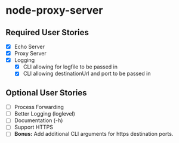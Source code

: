 # node-proxy-server

## Required User Stories
 * [x] Echo Server
 * [x] Proxy Server
 * [x] Logging
	* [x] CLI allowing for logfile to be passed in
	* [x] CLI allowing destinationUrl and port to be passed in
	
## Optional User Stories
 * [ ] Process Forwarding
 * [ ] Better Logging (loglevel)
 * [ ] Documentation (-h)
 * [ ] Support HTTPS
 * [ ] **Bonus:** Add additional CLI arguments for https destination ports.
